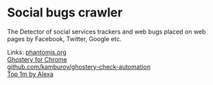 Social bugs crawler
===================

The Detector of social services trackers and web bugs placed on web pages by Facebook, Twitter, Google etc.

Links:
[phantomjs.org](http://www.phantomjs.org/)  
[Ghostery for Chrome](https://chrome.google.com/webstore/detail/mlomiejdfkolichcflejclcbmpeaniij)  
[github.com/kamburov/ghostery-check-automation](https://github.com/kamburov/ghostery-check-automation)  
[Top 1m by Alexa](http://s3.amazonaws.com/alexa-static/top-1m.csv.zip)  

